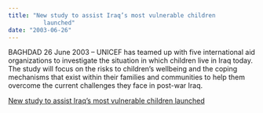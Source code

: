 ```yaml
---
title: "New study to assist Iraq’s most vulnerable children 
          launched"
date: "2003-06-26"
---
```


BAGHDAD 26 June 2003 – UNICEF has teamed up with five international aid organizations to investigate the situation in which children live in Iraq today. The study will focus on the risks to children’s wellbeing and the coping mechanisms that exist within their families and communities to help them overcome the current challenges they face in post-war Iraq.   

  
[New study to assist Iraq’s most vulnerable children launched](http://www.unicef.org/newsline/2003/03pr55iraqstudy.htm)
